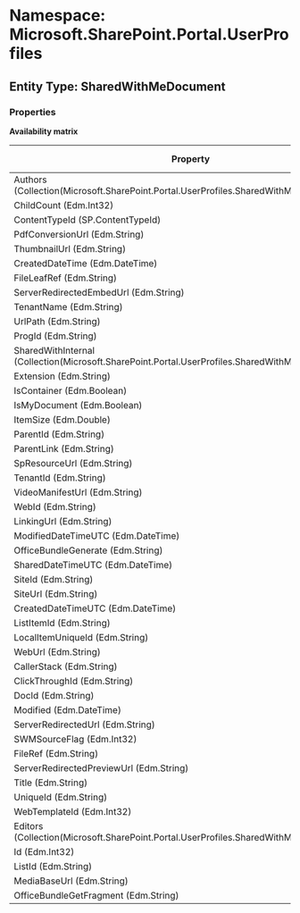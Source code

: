 # Namespace: Microsoft.SharePoint.Portal.UserProfiles
## Entity Type: SharedWithMeDocument

### Properties

**Availability matrix**

Property | SPO | SP 2019 | SP 2016 | SP 2013
----------|-----|---------|---------|--------
Authors (Collection(Microsoft.SharePoint.Portal.UserProfiles.SharedWithMeDocumentUser)) | ✔ | ✔ | ✔ | ✖
ChildCount (Edm.Int32) | ✔ | ✔ | ✖ | ✖
ContentTypeId (SP.ContentTypeId) | ✔ | ✔ | ✔ | ✖
PdfConversionUrl (Edm.String) | ✔ | ✖ | ✖ | ✖
ThumbnailUrl (Edm.String) | ✔ | ✖ | ✖ | ✖
CreatedDateTime (Edm.DateTime) | ✔ | ✔ | ✖ | ✖
FileLeafRef (Edm.String) | ✔ | ✔ | ✔ | ✖
ServerRedirectedEmbedUrl (Edm.String) | ✔ | ✔ | ✔ | ✖
TenantName (Edm.String) | ✔ | ✔ | ✖ | ✖
UrlPath (Edm.String) | ✔ | ✔ | ✔ | ✖
ProgId (Edm.String) | ✔ | ✔ | ✔ | ✖
SharedWithInternal (Collection(Microsoft.SharePoint.Portal.UserProfiles.SharedWithMeDocumentUser)) | ✔ | ✔ | ✔ | ✖
Extension (Edm.String) | ✔ | ✔ | ✔ | ✖
IsContainer (Edm.Boolean) | ✔ | ✔ | ✔ | ✖
IsMyDocument (Edm.Boolean) | ✔ | ✔ | ✔ | ✖
ItemSize (Edm.Double) | ✔ | ✔ | ✖ | ✖
ParentId (Edm.String) | ✔ | ✔ | ✖ | ✖
ParentLink (Edm.String) | ✔ | ✔ | ✔ | ✖
SpResourceUrl (Edm.String) | ✔ | ✖ | ✖ | ✖
TenantId (Edm.String) | ✔ | ✔ | ✖ | ✖
VideoManifestUrl (Edm.String) | ✔ | ✖ | ✖ | ✖
WebId (Edm.String) | ✔ | ✔ | ✔ | ✖
LinkingUrl (Edm.String) | ✔ | ✔ | ✔ | ✖
ModifiedDateTimeUTC (Edm.DateTime) | ✔ | ✔ | ✖ | ✖
OfficeBundleGenerate (Edm.String) | ✔ | ✖ | ✖ | ✖
SharedDateTimeUTC (Edm.DateTime) | ✔ | ✔ | ✖ | ✖
SiteId (Edm.String) | ✔ | ✔ | ✔ | ✖
SiteUrl (Edm.String) | ✔ | ✔ | ✔ | ✖
CreatedDateTimeUTC (Edm.DateTime) | ✔ | ✔ | ✖ | ✖
ListItemId (Edm.String) | ✔ | ✔ | ✔ | ✖
LocalItemUniqueId (Edm.String) | ✔ | ✖ | ✖ | ✖
WebUrl (Edm.String) | ✔ | ✖ | ✖ | ✖
CallerStack (Edm.String) | ✔ | ✖ | ✖ | ✖
ClickThroughId (Edm.String) | ✔ | ✔ | ✖ | ✖
DocId (Edm.String) | ✔ | ✔ | ✔ | ✖
Modified (Edm.DateTime) | ✔ | ✔ | ✔ | ✖
ServerRedirectedUrl (Edm.String) | ✔ | ✔ | ✔ | ✖
SWMSourceFlag (Edm.Int32) | ✔ | ✔ | ✖ | ✖
FileRef (Edm.String) | ✔ | ✔ | ✔ | ✖
ServerRedirectedPreviewUrl (Edm.String) | ✔ | ✔ | ✔ | ✖
Title (Edm.String) | ✔ | ✔ | ✔ | ✖
UniqueId (Edm.String) | ✔ | ✔ | ✔ | ✖
WebTemplateId (Edm.Int32) | ✔ | ✔ | ✖ | ✖
Editors (Collection(Microsoft.SharePoint.Portal.UserProfiles.SharedWithMeDocumentUser)) | ✔ | ✔ | ✔ | ✖
Id (Edm.Int32) | ✔ | ✔ | ✔ | ✖
ListId (Edm.String) | ✔ | ✔ | ✔ | ✖
MediaBaseUrl (Edm.String) | ✔ | ✖ | ✖ | ✖
OfficeBundleGetFragment (Edm.String) | ✔ | ✖ | ✖ | ✖

